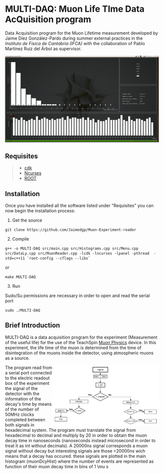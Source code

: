 # MULTI-DAQ: Muon Life TIme Data AcQuisition program 
Data Acquisition program for the Muon Lifetime measurement developed by Jaime Díez González-Pardo during summer external practices in the _Instituto de Fisica de Cantabria (IFCA)_ with the collaboration of Pablo Martínez Ruiz del Árbol as supervisor.

![alt text](/docs/Screenshots/Main.png "Figure 1")

## Requisites

>* [cdk](https://invisible-island.net/cdk/#download)
>* [Ncurses](https://askubuntu.com/questions/270381/how-do-i-install-ncurses-header-files)
>* [ROOT](https://root.cern.ch/building-root)

## Installation

Once you have installed all the software listed under "Requisites" you can now begin the installation process:

1) Get the source

``` shell
git clone https://github.com/Jaimedgp/Muon-Experiment-reader
``` 
2) Compile

``` shell
g++ -o MULTI-DAQ src/main.cpp src/Histograms.cpp src/Menu.cpp src/DataLy.cpp src/MuonReader.cpp -lcdk -lncurses -lpanel -pthread  -std=c++11 `root-config --cflags --libs`
```

or 

``` shell
make MULTI-DAQ 
```
	
3) Run

Sudo/Su permissions are necessary in order to open and read the serial port

``` shell
sudo ./MULTI-DAQ 
```

## Brief Introduction

MULTI-DAQ is a data acquisition program for the experiment (Measurement of the useful life) for the use of the TeachSpin [Muon Physics](http://www.teachspin.com/muon-physics.html) device. In this experiment, the life time of the muon is determined from the time of disintegration of the muons inside the detector, using atmospheric muons as a source.

<img align="right" width="350" height="200" src="/docs/Screenshots/Scheme.png">

The program read from a serial port connected to the electric readout box of the experiment the signal of the detector with the information of the decay's time by means of the number of 50MHz clocks completed between both signals in hexadecimal system. The program must translate the signal from hexadecimal to decimal and multiply by 20 in order to obtain the muon decay time in nanoseconds (nanoseconds instead microsecond in order to treat it as int without decimals). A 20000ns signal corresponds a muon signal without decay but interesting signals are those <20000ns wich means that a decay has occured. these signals are plotted in the main histogram (muonDcyHist) where the number of events are represented as function of their muon decay time in bins of 1 \mu s
